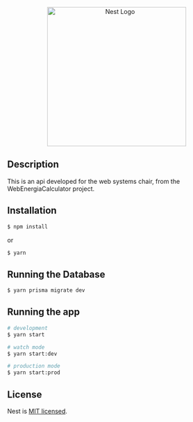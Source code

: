 <p align="center">
  <a href="http://nestjs.com/" target="blank"><img src="https://nestjs.com/img/logo_text.svg" width="320" alt="Nest Logo" /></a>
</p>

[circleci-image]: https://img.shields.io/circleci/build/github/nestjs/nest/master?token=abc123def456
[circleci-url]: https://circleci.com/gh/nestjs/nest


  <!--[![Backers on Open Collective](https://opencollective.com/nest/backers/badge.svg)](https://opencollective.com/nest#backer)
  [![Sponsors on Open Collective](https://opencollective.com/nest/sponsors/badge.svg)](https://opencollective.com/nest#sponsor)-->

## Description


This is an api developed for the web systems chair, from the WebEnergiaCalculator project.


## Installation

```bash
$ npm install
```
or 
```bash
$ yarn
```


## Running the Database

```bash
$ yarn prisma migrate dev
```

## Running the app

```bash
# development
$ yarn start

# watch mode
$ yarn start:dev

# production mode
$ yarn start:prod
```

## License

Nest is [MIT licensed](LICENSE).
